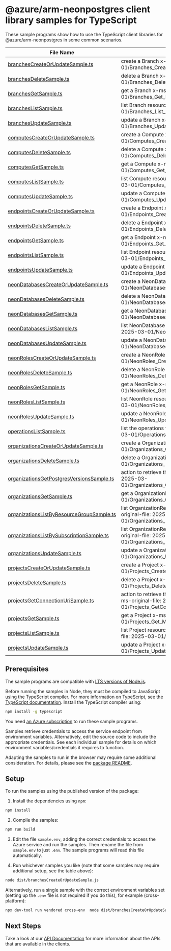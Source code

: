 # @azure/arm-neonpostgres client library samples for TypeScript

These sample programs show how to use the TypeScript client libraries for @azure/arm-neonpostgres in some common scenarios.

| **File Name**                                                                       | **Description**                                                                                                                            |
| ----------------------------------------------------------------------------------- | ------------------------------------------------------------------------------------------------------------------------------------------ |
| [branchesCreateOrUpdateSample.ts][branchescreateorupdatesample]                     | create a Branch x-ms-original-file: 2025-03-01/Branches_CreateOrUpdate_MaximumSet_Gen.json                                                 |
| [branchesDeleteSample.ts][branchesdeletesample]                                     | delete a Branch x-ms-original-file: 2025-03-01/Branches_Delete_MaximumSet_Gen.json                                                         |
| [branchesGetSample.ts][branchesgetsample]                                           | get a Branch x-ms-original-file: 2025-03-01/Branches_Get_MaximumSet_Gen.json                                                               |
| [branchesListSample.ts][brancheslistsample]                                         | list Branch resources by Project x-ms-original-file: 2025-03-01/Branches_List_MaximumSet_Gen.json                                          |
| [branchesUpdateSample.ts][branchesupdatesample]                                     | update a Branch x-ms-original-file: 2025-03-01/Branches_Update_MaximumSet_Gen.json                                                         |
| [computesCreateOrUpdateSample.ts][computescreateorupdatesample]                     | create a Compute x-ms-original-file: 2025-03-01/Computes_CreateOrUpdate_MaximumSet_Gen.json                                                |
| [computesDeleteSample.ts][computesdeletesample]                                     | delete a Compute x-ms-original-file: 2025-03-01/Computes_Delete_MaximumSet_Gen.json                                                        |
| [computesGetSample.ts][computesgetsample]                                           | get a Compute x-ms-original-file: 2025-03-01/Computes_Get_MaximumSet_Gen.json                                                              |
| [computesListSample.ts][computeslistsample]                                         | list Compute resources by Branch x-ms-original-file: 2025-03-01/Computes_List_MaximumSet_Gen.json                                          |
| [computesUpdateSample.ts][computesupdatesample]                                     | update a Compute x-ms-original-file: 2025-03-01/Computes_Update_MaximumSet_Gen.json                                                        |
| [endpointsCreateOrUpdateSample.ts][endpointscreateorupdatesample]                   | create a Endpoint x-ms-original-file: 2025-03-01/Endpoints_CreateOrUpdate_MaximumSet_Gen.json                                              |
| [endpointsDeleteSample.ts][endpointsdeletesample]                                   | delete a Endpoint x-ms-original-file: 2025-03-01/Endpoints_Delete_MaximumSet_Gen.json                                                      |
| [endpointsGetSample.ts][endpointsgetsample]                                         | get a Endpoint x-ms-original-file: 2025-03-01/Endpoints_Get_MaximumSet_Gen.json                                                            |
| [endpointsListSample.ts][endpointslistsample]                                       | list Endpoint resources by Branch x-ms-original-file: 2025-03-01/Endpoints_List_MaximumSet_Gen.json                                        |
| [endpointsUpdateSample.ts][endpointsupdatesample]                                   | update a Endpoint x-ms-original-file: 2025-03-01/Endpoints_Update_MaximumSet_Gen.json                                                      |
| [neonDatabasesCreateOrUpdateSample.ts][neondatabasescreateorupdatesample]           | create a NeonDatabase x-ms-original-file: 2025-03-01/NeonDatabases_CreateOrUpdate_MaximumSet_Gen.json                                      |
| [neonDatabasesDeleteSample.ts][neondatabasesdeletesample]                           | delete a NeonDatabase x-ms-original-file: 2025-03-01/NeonDatabases_Delete_MaximumSet_Gen.json                                              |
| [neonDatabasesGetSample.ts][neondatabasesgetsample]                                 | get a NeonDatabase x-ms-original-file: 2025-03-01/NeonDatabases_Get_MaximumSet_Gen.json                                                    |
| [neonDatabasesListSample.ts][neondatabaseslistsample]                               | list NeonDatabase resources by Branch x-ms-original-file: 2025-03-01/NeonDatabases_List_MaximumSet_Gen.json                                |
| [neonDatabasesUpdateSample.ts][neondatabasesupdatesample]                           | update a NeonDatabase x-ms-original-file: 2025-03-01/NeonDatabases_Update_MaximumSet_Gen.json                                              |
| [neonRolesCreateOrUpdateSample.ts][neonrolescreateorupdatesample]                   | create a NeonRole x-ms-original-file: 2025-03-01/NeonRoles_CreateOrUpdate_MaximumSet_Gen.json                                              |
| [neonRolesDeleteSample.ts][neonrolesdeletesample]                                   | delete a NeonRole x-ms-original-file: 2025-03-01/NeonRoles_Delete_MaximumSet_Gen.json                                                      |
| [neonRolesGetSample.ts][neonrolesgetsample]                                         | get a NeonRole x-ms-original-file: 2025-03-01/NeonRoles_Get_MaximumSet_Gen.json                                                            |
| [neonRolesListSample.ts][neonroleslistsample]                                       | list NeonRole resources by Branch x-ms-original-file: 2025-03-01/NeonRoles_List_MaximumSet_Gen.json                                        |
| [neonRolesUpdateSample.ts][neonrolesupdatesample]                                   | update a NeonRole x-ms-original-file: 2025-03-01/NeonRoles_Update_MaximumSet_Gen.json                                                      |
| [operationsListSample.ts][operationslistsample]                                     | list the operations for the provider x-ms-original-file: 2025-03-01/Operations_List_MaximumSet_Gen.json                                    |
| [organizationsCreateOrUpdateSample.ts][organizationscreateorupdatesample]           | create a OrganizationResource x-ms-original-file: 2025-03-01/Organizations_CreateOrUpdate_MaximumSet_Gen.json                              |
| [organizationsDeleteSample.ts][organizationsdeletesample]                           | delete a OrganizationResource x-ms-original-file: 2025-03-01/Organizations_Delete_MaximumSet_Gen.json                                      |
| [organizationsGetPostgresVersionsSample.ts][organizationsgetpostgresversionssample] | action to retrieve the PostgreSQL versions. x-ms-original-file: 2025-03-01/Organizations_GetPostgresVersions_MaximumSet_Gen.json           |
| [organizationsGetSample.ts][organizationsgetsample]                                 | get a OrganizationResource x-ms-original-file: 2025-03-01/Organizations_Get_MaximumSet_Gen.json                                            |
| [organizationsListByResourceGroupSample.ts][organizationslistbyresourcegroupsample] | list OrganizationResource resources by resource group x-ms-original-file: 2025-03-01/Organizations_ListByResourceGroup_MaximumSet_Gen.json |
| [organizationsListBySubscriptionSample.ts][organizationslistbysubscriptionsample]   | list OrganizationResource resources by subscription ID x-ms-original-file: 2025-03-01/Organizations_ListBySubscription_MaximumSet_Gen.json |
| [organizationsUpdateSample.ts][organizationsupdatesample]                           | update a OrganizationResource x-ms-original-file: 2025-03-01/Organizations_Update_MaximumSet_Gen.json                                      |
| [projectsCreateOrUpdateSample.ts][projectscreateorupdatesample]                     | create a Project x-ms-original-file: 2025-03-01/Projects_CreateOrUpdate_MaximumSet_Gen.json                                                |
| [projectsDeleteSample.ts][projectsdeletesample]                                     | delete a Project x-ms-original-file: 2025-03-01/Projects_Delete_MaximumSet_Gen.json                                                        |
| [projectsGetConnectionUriSample.ts][projectsgetconnectionurisample]                 | action to retrieve the connection URI for the Neon Database. x-ms-original-file: 2025-03-01/Projects_GetConnectionUri_MaximumSet_Gen.json  |
| [projectsGetSample.ts][projectsgetsample]                                           | get a Project x-ms-original-file: 2025-03-01/Projects_Get_MaximumSet_Gen.json                                                              |
| [projectsListSample.ts][projectslistsample]                                         | list Project resources by OrganizationResource x-ms-original-file: 2025-03-01/Projects_List_MaximumSet_Gen.json                            |
| [projectsUpdateSample.ts][projectsupdatesample]                                     | update a Project x-ms-original-file: 2025-03-01/Projects_Update_MaximumSet_Gen.json                                                        |

## Prerequisites

The sample programs are compatible with [LTS versions of Node.js](https://github.com/nodejs/release#release-schedule).

Before running the samples in Node, they must be compiled to JavaScript using the TypeScript compiler. For more information on TypeScript, see the [TypeScript documentation][typescript]. Install the TypeScript compiler using:

```bash
npm install -g typescript
```

You need [an Azure subscription][freesub] to run these sample programs.

Samples retrieve credentials to access the service endpoint from environment variables. Alternatively, edit the source code to include the appropriate credentials. See each individual sample for details on which environment variables/credentials it requires to function.

Adapting the samples to run in the browser may require some additional consideration. For details, please see the [package README][package].

## Setup

To run the samples using the published version of the package:

1. Install the dependencies using `npm`:

```bash
npm install
```

2. Compile the samples:

```bash
npm run build
```

3. Edit the file `sample.env`, adding the correct credentials to access the Azure service and run the samples. Then rename the file from `sample.env` to just `.env`. The sample programs will read this file automatically.

4. Run whichever samples you like (note that some samples may require additional setup, see the table above):

```bash
node dist/branchesCreateOrUpdateSample.js
```

Alternatively, run a single sample with the correct environment variables set (setting up the `.env` file is not required if you do this), for example (cross-platform):

```bash
npx dev-tool run vendored cross-env  node dist/branchesCreateOrUpdateSample.js
```

## Next Steps

Take a look at our [API Documentation][apiref] for more information about the APIs that are available in the clients.

[branchescreateorupdatesample]: https://github.com/Azure/azure-sdk-for-js/blob/main/sdk/neonpostgres/arm-neonpostgres/samples/v1/typescript/src/branchesCreateOrUpdateSample.ts
[branchesdeletesample]: https://github.com/Azure/azure-sdk-for-js/blob/main/sdk/neonpostgres/arm-neonpostgres/samples/v1/typescript/src/branchesDeleteSample.ts
[branchesgetsample]: https://github.com/Azure/azure-sdk-for-js/blob/main/sdk/neonpostgres/arm-neonpostgres/samples/v1/typescript/src/branchesGetSample.ts
[brancheslistsample]: https://github.com/Azure/azure-sdk-for-js/blob/main/sdk/neonpostgres/arm-neonpostgres/samples/v1/typescript/src/branchesListSample.ts
[branchesupdatesample]: https://github.com/Azure/azure-sdk-for-js/blob/main/sdk/neonpostgres/arm-neonpostgres/samples/v1/typescript/src/branchesUpdateSample.ts
[computescreateorupdatesample]: https://github.com/Azure/azure-sdk-for-js/blob/main/sdk/neonpostgres/arm-neonpostgres/samples/v1/typescript/src/computesCreateOrUpdateSample.ts
[computesdeletesample]: https://github.com/Azure/azure-sdk-for-js/blob/main/sdk/neonpostgres/arm-neonpostgres/samples/v1/typescript/src/computesDeleteSample.ts
[computesgetsample]: https://github.com/Azure/azure-sdk-for-js/blob/main/sdk/neonpostgres/arm-neonpostgres/samples/v1/typescript/src/computesGetSample.ts
[computeslistsample]: https://github.com/Azure/azure-sdk-for-js/blob/main/sdk/neonpostgres/arm-neonpostgres/samples/v1/typescript/src/computesListSample.ts
[computesupdatesample]: https://github.com/Azure/azure-sdk-for-js/blob/main/sdk/neonpostgres/arm-neonpostgres/samples/v1/typescript/src/computesUpdateSample.ts
[endpointscreateorupdatesample]: https://github.com/Azure/azure-sdk-for-js/blob/main/sdk/neonpostgres/arm-neonpostgres/samples/v1/typescript/src/endpointsCreateOrUpdateSample.ts
[endpointsdeletesample]: https://github.com/Azure/azure-sdk-for-js/blob/main/sdk/neonpostgres/arm-neonpostgres/samples/v1/typescript/src/endpointsDeleteSample.ts
[endpointsgetsample]: https://github.com/Azure/azure-sdk-for-js/blob/main/sdk/neonpostgres/arm-neonpostgres/samples/v1/typescript/src/endpointsGetSample.ts
[endpointslistsample]: https://github.com/Azure/azure-sdk-for-js/blob/main/sdk/neonpostgres/arm-neonpostgres/samples/v1/typescript/src/endpointsListSample.ts
[endpointsupdatesample]: https://github.com/Azure/azure-sdk-for-js/blob/main/sdk/neonpostgres/arm-neonpostgres/samples/v1/typescript/src/endpointsUpdateSample.ts
[neondatabasescreateorupdatesample]: https://github.com/Azure/azure-sdk-for-js/blob/main/sdk/neonpostgres/arm-neonpostgres/samples/v1/typescript/src/neonDatabasesCreateOrUpdateSample.ts
[neondatabasesdeletesample]: https://github.com/Azure/azure-sdk-for-js/blob/main/sdk/neonpostgres/arm-neonpostgres/samples/v1/typescript/src/neonDatabasesDeleteSample.ts
[neondatabasesgetsample]: https://github.com/Azure/azure-sdk-for-js/blob/main/sdk/neonpostgres/arm-neonpostgres/samples/v1/typescript/src/neonDatabasesGetSample.ts
[neondatabaseslistsample]: https://github.com/Azure/azure-sdk-for-js/blob/main/sdk/neonpostgres/arm-neonpostgres/samples/v1/typescript/src/neonDatabasesListSample.ts
[neondatabasesupdatesample]: https://github.com/Azure/azure-sdk-for-js/blob/main/sdk/neonpostgres/arm-neonpostgres/samples/v1/typescript/src/neonDatabasesUpdateSample.ts
[neonrolescreateorupdatesample]: https://github.com/Azure/azure-sdk-for-js/blob/main/sdk/neonpostgres/arm-neonpostgres/samples/v1/typescript/src/neonRolesCreateOrUpdateSample.ts
[neonrolesdeletesample]: https://github.com/Azure/azure-sdk-for-js/blob/main/sdk/neonpostgres/arm-neonpostgres/samples/v1/typescript/src/neonRolesDeleteSample.ts
[neonrolesgetsample]: https://github.com/Azure/azure-sdk-for-js/blob/main/sdk/neonpostgres/arm-neonpostgres/samples/v1/typescript/src/neonRolesGetSample.ts
[neonroleslistsample]: https://github.com/Azure/azure-sdk-for-js/blob/main/sdk/neonpostgres/arm-neonpostgres/samples/v1/typescript/src/neonRolesListSample.ts
[neonrolesupdatesample]: https://github.com/Azure/azure-sdk-for-js/blob/main/sdk/neonpostgres/arm-neonpostgres/samples/v1/typescript/src/neonRolesUpdateSample.ts
[operationslistsample]: https://github.com/Azure/azure-sdk-for-js/blob/main/sdk/neonpostgres/arm-neonpostgres/samples/v1/typescript/src/operationsListSample.ts
[organizationscreateorupdatesample]: https://github.com/Azure/azure-sdk-for-js/blob/main/sdk/neonpostgres/arm-neonpostgres/samples/v1/typescript/src/organizationsCreateOrUpdateSample.ts
[organizationsdeletesample]: https://github.com/Azure/azure-sdk-for-js/blob/main/sdk/neonpostgres/arm-neonpostgres/samples/v1/typescript/src/organizationsDeleteSample.ts
[organizationsgetpostgresversionssample]: https://github.com/Azure/azure-sdk-for-js/blob/main/sdk/neonpostgres/arm-neonpostgres/samples/v1/typescript/src/organizationsGetPostgresVersionsSample.ts
[organizationsgetsample]: https://github.com/Azure/azure-sdk-for-js/blob/main/sdk/neonpostgres/arm-neonpostgres/samples/v1/typescript/src/organizationsGetSample.ts
[organizationslistbyresourcegroupsample]: https://github.com/Azure/azure-sdk-for-js/blob/main/sdk/neonpostgres/arm-neonpostgres/samples/v1/typescript/src/organizationsListByResourceGroupSample.ts
[organizationslistbysubscriptionsample]: https://github.com/Azure/azure-sdk-for-js/blob/main/sdk/neonpostgres/arm-neonpostgres/samples/v1/typescript/src/organizationsListBySubscriptionSample.ts
[organizationsupdatesample]: https://github.com/Azure/azure-sdk-for-js/blob/main/sdk/neonpostgres/arm-neonpostgres/samples/v1/typescript/src/organizationsUpdateSample.ts
[projectscreateorupdatesample]: https://github.com/Azure/azure-sdk-for-js/blob/main/sdk/neonpostgres/arm-neonpostgres/samples/v1/typescript/src/projectsCreateOrUpdateSample.ts
[projectsdeletesample]: https://github.com/Azure/azure-sdk-for-js/blob/main/sdk/neonpostgres/arm-neonpostgres/samples/v1/typescript/src/projectsDeleteSample.ts
[projectsgetconnectionurisample]: https://github.com/Azure/azure-sdk-for-js/blob/main/sdk/neonpostgres/arm-neonpostgres/samples/v1/typescript/src/projectsGetConnectionUriSample.ts
[projectsgetsample]: https://github.com/Azure/azure-sdk-for-js/blob/main/sdk/neonpostgres/arm-neonpostgres/samples/v1/typescript/src/projectsGetSample.ts
[projectslistsample]: https://github.com/Azure/azure-sdk-for-js/blob/main/sdk/neonpostgres/arm-neonpostgres/samples/v1/typescript/src/projectsListSample.ts
[projectsupdatesample]: https://github.com/Azure/azure-sdk-for-js/blob/main/sdk/neonpostgres/arm-neonpostgres/samples/v1/typescript/src/projectsUpdateSample.ts
[apiref]: https://learn.microsoft.com/javascript/api/@azure/arm-neonpostgres?view=azure-node-preview
[freesub]: https://azure.microsoft.com/free/
[package]: https://github.com/Azure/azure-sdk-for-js/tree/main/sdk/neonpostgres/arm-neonpostgres/README.md
[typescript]: https://www.typescriptlang.org/docs/home.html
